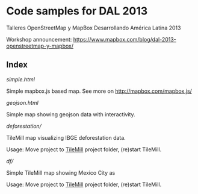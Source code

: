 Code samples for DAL 2013
=========================

Talleres OpenStreetMap y MapBox Desarrollando América Latina 2013

Workshop announcement: https://www.mapbox.com/blog/dal-2013-openstreetmap-y-mapbox/

Index
-----

*simple.html*

Simple mapbox.js based map. See more on http://mapbox.com/mapbox.js/

*geojson.html*

Simple map showing geojson data with interactivity.

*deforestation/*

TileMill map visualizing IBGE deforestation data.

Usage: Move project to [TileMill](http://mapbox.com/tilemill/) project folder, (re)start TileMill.

*df/*

Simple TileMill map showing Mexico City as 

Usage: Move project to [TileMill](http://mapbox.com/tilemill/) project folder, (re)start TileMill.
